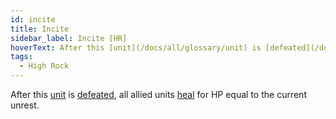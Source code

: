 ```yaml
---
id: incite
title: Incite
sidebar_label: Incite [HR]
hoverText: After this [unit](/docs/all/glossary/unit) is [defeated](/docs/all/glossary/defeated), all allied units [heal](/docs/all/glossary/healing) for HP equal to the current unrest.
tags:
  - High Rock
---
```


After this [unit](/docs/all/glossary/unit) is [defeated](/docs/all/glossary/defeated), all allied units [heal](/docs/all/glossary/healing) for HP equal to the current unrest.
